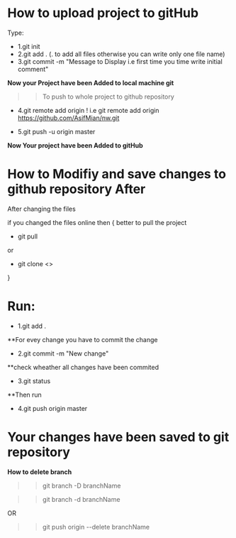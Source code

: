 # How to upload project to gitHub

Type:

- 1.git init
- 2.git add . (. to add all files otherwise you can write only one file name)
- 3.git commit -m "Message to Display i.e first time you time write initial comment"

**Now your Project have been Added to local machine git**

>>To push to whole project to github repository

- 4.git remote add origin <repository Address> !
  i.e git remote add origin https://github.com/AsifMian/nw.git

- 5.git push -u origin master

**Now Your project have been Added to gitHub**



# How to Modifiy and  save changes to github repository After

After changing the files 

if you changed the files online then 
{
  better to pull the project

  - git pull 
 
  or 
 - git clone <<repository address>>

}

# Run:

- 1.git add .

**For evey change you have to commit the change

- 2.git commit -m "New change"

**check wheather all changes have been commited

- 3.git status

**Then run

- 4.git push origin master

# Your changes have been saved to git repository


**How to delete branch**
>> git branch -D branchName

>> git branch -d branchName
   
 OR

>>git push origin --delete branchName

